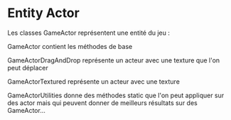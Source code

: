 # Entity Actor

Les classes GameActor représentent une entité du jeu :

GameActor contient les méthodes de base
	
GameActorDragAndDrop représente un acteur avec une texture que l'on peut
déplacer

GameActorTextured représente un acteur avec une texture

GameActorUtilities donne des méthodes static que l'on peut appliquer
sur des actor mais qui peuvent donner de meilleurs résultats sur des
GameActor...